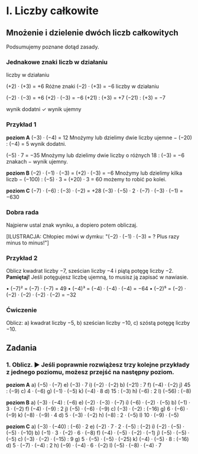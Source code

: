 # I. Liczby całkowite

## Mnożenie i dzielenie dwóch liczb całkowitych

Podsumujemy poznane dotąd zasady.

### Jednakowe znaki liczb w działaniu
liczby w działaniu

(+2) · (+3) = +6     Różne znaki
(−2) · (+3) = −6     liczby w działaniu

(−2) · (−3) = +6     (+2) · (−3) = −6
(+21) : (+3) = +7    (−21) : (+3) = −7

wynik dodatni ✓     wynik ujemny

### Przykład 1

**poziom A**
(−3) · (−4) = 12     Mnożymy lub dzielimy dwie liczby ujemne −
(−20) : (−4) = 5     wynik dodatni.

(−5) · 7 = −35       Mnożymy lub dzielimy dwie liczby o różnych
18 : (−3) = −6       znakach − wynik ujemny.

**poziom B**
(−2) · (−1) · (−3) = (+2) · (−3) = −6    Mnożymy lub dzielimy kilka liczb −
(−100) : (−5) · 3 = (+20) · 3 = 60       możemy to robić po kolei.

**poziom C**
(−7) · (−6) : (−3) · (−2) = +28
(−3) · (−5) · 2 · (−7) · (−3) · (−1) = −630

### Dobra rada
Najpierw ustal znak wyniku, a dopiero potem obliczaj.

[ILUSTRACJA: Chłopiec mówi w dymku: "(−2) · (−1) · (−3) = ? Plus razy minus to minus!"]

### Przykład 2

Oblicz kwadrat liczby −7, sześcian liczby −4 i piątą potęgę liczby −2.
**Pamiętaj!** Jeśli potęgujesz liczbę ujemną, to musisz ją zapisać w nawiasie.

• (−7)² = (−7) · (−7) = 49
• (−4)³ = (−4) · (−4) · (−4) = −64
• (−2)⁵ = (−2) · (−2) · (−2) · (−2) · (−2) = −32

### Ćwiczenie

Oblicz:
a) kwadrat liczby −5,
b) sześcian liczby −10,
c) szóstą potęgę liczby −10.

## Zadania

### 1. Oblicz. ► Jeśli poprawnie rozwiążesz trzy kolejne przykłady z jednego poziomu, możesz przejść na następny poziom.

**poziom A**
a) (−5) · (−7)       e) (−3) · 7       i) (−2) · (−2)
b) (−21) : 7         f) (−4) · (−2)    j) 45 : (−9)
c) 4 · (−6)          g) (−1) · (−5)    k) (−4) · 8
d) 15 : (−3)         h) (−6) : 2       l) (−56) : (−8)

**poziom B**
a) (−3) · (−4) : (−6)           e) (−2) · (−3) · (−7)       i) (−6) · (−2) · (−5)
b) (−1) · 3 · (−2)              f) (−4) · (−9) : 2          j) (−5) · (−6) · (−9)
c) (−3) · (−2) : (−16)          g) 6 · (−6) · (−9)          k) (−8) · (−9) · 4
d) 5 · (−3) · (−2)              h) (−8) : 2 · (−5)          l) 10 · (−9) · (−5)

**poziom C**
a) (−3) · (−40) : (−6) · 2      e) (−2) · 7 · 2 · (−5) : (−2)    i) (−2) · (−5) · (−5) · (−10)
b) (−1) · 3 · (−2) · 6 · (−8)   f) (−4) · (−5) · (−2) · (−1)     j) (−5) · (−5) · (−5)
c) (−3) · (−2) · (−15) : 9      g) 5 · (−5) · (−5) · (−25)        k) (−4) · (−5) · 8 : (−16)
d) 5 · (−7) · (−4) : 2          h) (−9) · (−4) · 6 · (−2)         l) (−5) · (−8) · (−4) · 7
